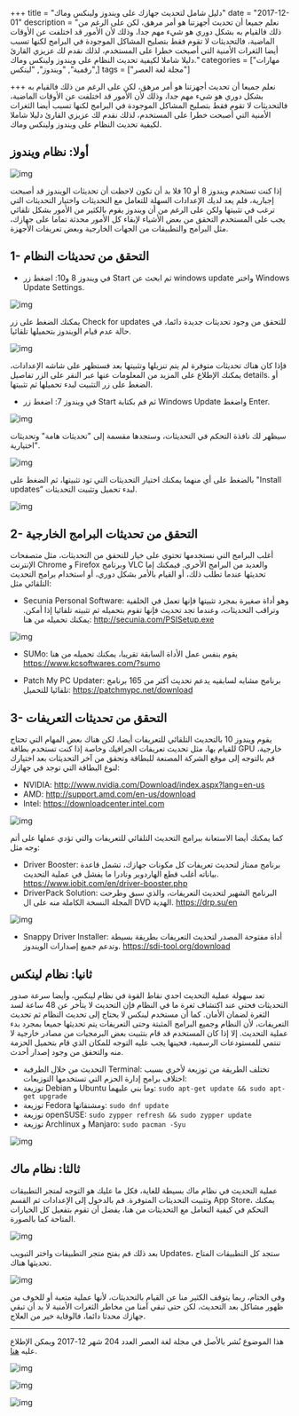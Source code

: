 +++
title = "دليل شامل لتحديث جهازك على ويندوز ولينكس وماك"
date = "2017-12-01"
description = "نعلم جميعا أن تحديث أجهزتنا هو أمر مرهق، لكن على الرغم من ذلك فالقيام به بشكل دوري هو شيء مهم جدا، وذلك لأن الأمور قد اختلفت عن الأوقات الماضية، فالتحديثات لا تقوم فقط بتصليح المشاكل الموجودة في البرامج لكنها تسبب أيضا الثغرات الأمنية التي أصبحت خطرا على المستخدم، لذلك نقدم لك عزيزي القارئ دليلا شاملا لكيفية تحديث النظام على ويندوز ولينكس وماك."
categories = ["مهارات رقمية", "ويندوز", "لينكس",]
tags = ["مجلة لغة العصر"]

+++
نعلم جميعا أن تحديث أجهزتنا هو أمر مرهق، لكن على الرغم من ذلك فالقيام به بشكل دوري هو شيء مهم جدا، وذلك لأن الأمور قد اختلفت عن الأوقات الماضية، فالتحديثات لا تقوم فقط بتصليح المشاكل الموجودة في البرامج لكنها تسبب أيضا الثغرات الأمنية التي أصبحت خطرا على المستخدم، لذلك نقدم لك عزيزي القارئ دليلا شاملا لكيفية تحديث النظام على ويندوز ولينكس وماك.

## أولا: نظام ويندوز

![img](thumbnail-Windows.png)

إذا كنت تستخدم ويندوز 8 أو 10 فلا بد أن تكون لاحظت أن تحديثات الويندوز قد أصبحت إجبارية، فلم يعد لديك الإعدادات السهلة للتعامل مع التحديثات واختيار التحديثات التي ترغب في تثبيتها ولكن على الرغم من أن ويندوز يقوم بالكثير من الأمور بشكل تلقائي يجب على المستخدم التحقق من بعض الأشياء لإبقاء كل الأمور محدثة تماما على جهازك، مثل البرامج والتطبيقات من الجهات الخارجية وبعض تعريفات الأجهزة.

## 1- التحقق من تحديثات النظام

-  في ويندوز 8 و10:
اضغط زر Start ثم ابحث عن windows update واختر Windows Update Settings.

![img](images/W1.png)

يمكنك الضغط على زر Check for updates للتحقق من وجود تحديثات جديدة دائما، في حالة عدم قيام الويندوز بتحميلها تلقائيا.

![img](images/W2.png)

فإذا كان هناك تحديثات متوفرة لم يتم تنزيلها وتثبيتها بعد فستظهر على شاشه الإعدادات، يمكنك الإطلاع على المزيد من المعلومات عنها عبر النقر على الزر تفاصيل details.  أو الضغط على زر التثبيت لبدء تحميلها ثم تثبيتها.
-  في ويندوز 7:
اضغط زر Start ثم قم بكتابة Windows Update واضغط Enter.

![img](images/W3.png)

سيظهر لك نافذة التحكم في التحديثات، وستجدها مقسمة إلى "تحديثات هامة" وتحديثات اختيارية".

![img](images/W4.png)

 بالضغط على أي منهما يمكنك اختيار التحديثات التي تود تثبيتها، ثم الضغط على "Install updates” لبدء تحميل وتثبيت التحديثات.

![img](images/W5.png)

## 2- التحقق من تحديثات البرامج الخارجية

أغلب البرامج التي نستخدمها تحتوي على خيار للتحقق من التحديثات، مثل متصفحات الإنترنت Chrome و Firefox وبرنامج VLC والعديد من البرامج الأخري. فيمكنك إما تحديثها عندما تطلب ذلك، أو القيام بالأمر بشكل دوري، أو استخدام برامج التحديث التلقائي مثل:

- Secunia Personal Software:
وهو أداة صغيرة بمجرد تثبيتها فإنها تعمل في الخلفية وتراقب التحديثات، وعندما تجد تحديث فإنها تقوم بتحميله ثم تثبيته تلقائيا إذا أمكن. 
يمكنك تحميله من هنا: http://secunia.com/PSISetup.exe

![img](images/P1.png)

- SUMo: يقوم بنفس عمل الأداة السابقة تقريبا، يمكنك تحميله من هنا
https://www.kcsoftwares.com/?sumo

- Patch My PC Updater: برنامج مشابه لسابقيه يدعم تحديث أكثر من 165 برنامج تلقائيا للتحميل: https://patchmypc.net/download

## 3- التحقق من تحديثات التعريفات

يقوم ويندوز 10 بالتحديث التلقائي للتعريفات أيضا، لكن هناك بعض المهام التي تحتاج للقيام بها، مثل تحديث تعريفات الجرافيك وخاصة إذا كنت تستخدم بطاقة GPU خارجية، قم بالتوجه إلى موقع الشركة المصنعة للبطاقة وتحقق من آخر التحديثات بعد اختيارك لنوع البطاقة التي توجد في جهازك:

- NVIDIA: http://www.nvidia.com/Download/index.aspx?lang=en-us
- AMD: http://support.amd.com/en-us/download
- Intel: https://downloadcenter.intel.com

![img](images/GPU.jpg)

كما يمكنك أيضا الاستعانة ببرامج التحديث التلقائي للتعريفات والتي تؤدي عملها على أتم وجه مثل:
- Driver Booster: برنامج ممتاز لتحديث تعريفات كل مكونات جهازك، تشمل قاعدة بياناته أغلب قطع الهاردوير ونادرا ما يفشل في عملية التحديث.
https://www.iobit.com/en/driver-booster.php
- DriverPack Solution: البرنامج الشهير لتحديث التعريفات، والذي سبق وطرحت المجلة النسخة الكاملة منه على ال DVD الهدية.
https://drp.su/en

![img](images/DriverPack.png)

- Snappy Driver Installer: أداة مفتوحة المصدر لتحديث التعريفات بطريقة بسيطة وتدعم جميع إصدارات الويندوز.
https://sdi-tool.org/download

## ثانيا: نظام لينكس

تعد سهولة عملية التحديث احدي نقاط القوة في نظام لينكس، وأيضا سرعة صدور التحديثات فحتي عند اكتشاف ثغرة ما في النظام فإن التحديث لا يتأخر عن 48 ساعة لسد الثغرة لضمان الأمان.
كما أن مستخدم لينكس لا يحتاج إلى تحديث النظام ثم تحديث التعريفات، لأن النظام وجميع البرامج المثبتة وحتى التعريفات يتم تحديثها جميعا بمجرد بدء عملية التحديث. إلا إذا كان المستخدم قد قام بتثبيت بعض البرمجيات من مصادر خارجية لا تنتمي للمستودعات الرسمية، فحينها يجب عليه التوجه للمكان الذي قام بتحميل الحزمة منه والتحقق من وجود إصدار أحدث.

- التحديث من خلال الطرفية Terminal:
تختلف الطريقة من توزيعة لأخري بسبب اختلاف برامج إدارة الحزم التي تستخدمها التوزيعات:
- توزيعة Debian و Ubuntu وما بني عليهما:
`sudo apt-get update && sudo apt-get upgrade`
- توزيعة Fedora ومشتقاتها:
`sudo dnf update`
- توزيعة openSUSE:
`sudo zypper refresh && sudo zypper update`
- توزيعة Archlinux و Manjaro:
`sudo pacman -Syu`

![img](images/UbuntuUpdate.jpg)

## ثالثا: نظام ماك

عملية التحديث في نظام ماك بسيطة للغاية، فكل ما عليك هو التوجه لمتجر التطبيقات وتثبيت التحديثات المتوفرة.
قم بالدخول إلى الإعدادات ثم القسم App Store، يمكنك التحكم في كيفية التعامل مع التحديثات من هنا، يفضل أن تقوم بتفعيل كل الخيارات المتاحة كما بالصورة.

![img](images/Mac1.png)

بعد ذلك قم بفتح متجر التطبيقات واختر التبويب Updates، ستجد كل التطبيقات المتاح تحديثها هناك.

![img](images/Mac2.png)

وفى الختام، ربما يتوقف الكثير منا عن القيام بالتحديثات، لأنها عملية متعبة أو للخوف من ظهور مشاكل بعد التحديث، لكن حتى تبقي آمنا من مخاطر الثغرات الأمنية لا بد أن تبقي جهازك محدثا دائما، فالوقاية خير من العلاج.

---

هذا الموضوع نُشر باﻷصل في مجلة لغة العصر العدد 204 شهر 12-2017 ويمكن الإطلاع عليه [هنا](https://drive.google.com/file/d/1xznMVhH7dSIO7XTOnKykG1pSSrQLtWsx/view?usp=sharing).

![img](images/204-2.png)

![img](images/204-3.png)

![img](images/204-4.png)
